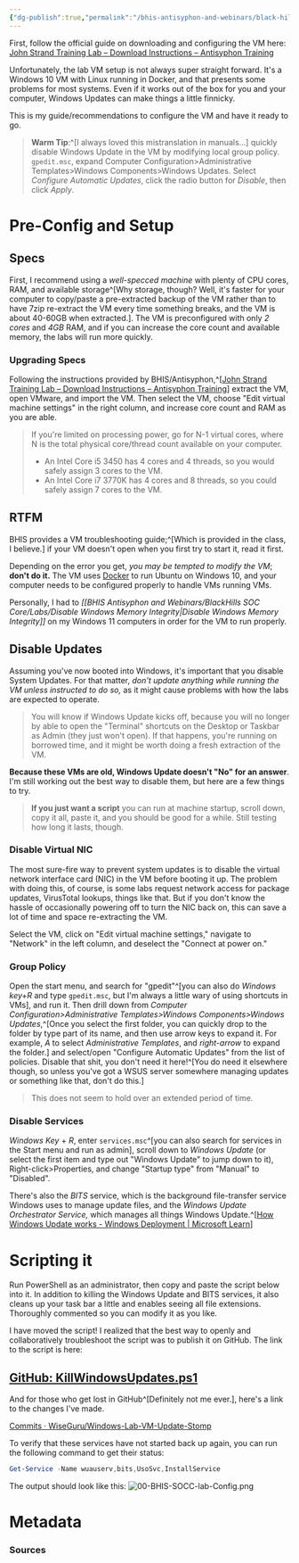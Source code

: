 ```yaml
---
{"dg-publish":true,"permalink":"/bhis-antisyphon-and-webinars/black-hills-soc-core/labs/00-bhis-socc-lab-config/"}
---
```


First, follow the official guide on downloading and configuring the VM here: [John Strand Training Lab – Download Instructions – Antisyphon Training](https://www.antisyphontraining.com/john-strand-training-lab-download-instructions/)

Unfortunately, the lab VM setup is not always super straight forward. It's a Windows 10 VM with Linux running in Docker, and that presents some problems for most systems. Even if it works out of the box for you and your computer, Windows Updates can make things a little finnicky.

This is my guide/recommendations to configure the VM and have it ready to go.

> **Warm Tip**:^[I always loved this mistranslation in manuals...] quickly disable Windows Update in the VM by modifying local group policy. `gpedit.msc`, expand Computer Configuration>Administrative Templates>Windows Components>Windows Updates.
> Select *Configure Automatic Updates*, click the radio button for *Disable*, then click *Apply*.

# Pre-Config and Setup
## Specs
First, I recommend using a *well-specced machine* with plenty of CPU cores, RAM, and available storage^[Why storage, though? Well, it's faster for your computer to copy/paste a pre-extracted backup of the VM rather than to have 7zip re-extract the VM every time something breaks, and the VM is about 40-60GB when extracted.]. The VM is preconfigured with only *2 cores* and *4GB* RAM, and if you can increase the core count and available memory, the labs will run more quickly.

### Upgrading Specs
Following the instructions provided by BHIS/Antisyphon,^[[John Strand Training Lab – Download Instructions – Antisyphon Training](https://www.antisyphontraining.com/john-strand-training-lab-download-instructions/)] extract the VM, open VMware, and import the VM. Then select the VM, choose "Edit virtual machine settings" in the right column, and increase core count and RAM as you are able.

> If you're limited on processing power, go for N-1 virtual cores, where N is the total physical core/thread count available on your computer.
> - An Intel Core i5 3450 has 4 cores and 4 threads, so you would safely assign 3 cores to the VM.
> - An Intel Core i7 3770K has 4 cores and 8 threads, so you could safely assign 7 cores to the VM.

## RTFM
BHIS provides a VM troubleshooting guide;^[Which is provided in the class, I believe.] if your VM doesn't open when you first try to start it, read it first. 

Depending on the error you get, *you may be tempted to modify the VM*; **don't do it.** The VM uses [Docker](https://www.docker.com/) to run Ubuntu on Windows 10, and your computer needs to be configured properly to handle VMs running VMs. 

Personally, I had to *[[BHIS Antisyphon and Webinars/BlackHills SOC Core/Labs/Disable Windows Memory Integrity\|Disable Windows Memory Integrity]]* on my Windows 11 computers in order for the VM to run properly.
## Disable Updates
Assuming you've now booted into Windows, it's important that you disable System Updates. For that matter, *don't update anything while running the VM unless instructed to do so,* as it might cause problems with how the labs are expected to operate.

> You will know if Windows Update kicks off, because you will no longer by able to open the "Terminal" shortcuts on the Desktop or Taskbar as Admin (they just won't open).
> If that happens, you're running on borrowed time, and it might be worth doing a fresh extraction of the VM.

**Because these VMs are old, Windows Update doesn't "No" for an answer**. I'm still working out the best way to disable them, but here are a few things to try.

> **If you just want a script** you can run at machine startup, scroll down, copy it all, paste it, and you should be good for a while. Still testing how long it lasts, though.

### Disable Virtual NIC
The most sure-fire way to prevent system updates is to disable the virtual network interface card (NIC) in the VM before booting it up. The problem with doing this, of course, is some labs request network access for package updates, VirusTotal lookups, things like that. But if you don't know the hassle of occasionally powering off to turn the NIC back on, this can save a lot of time and space re-extracting the VM.

Select the VM, click on "Edit virtual machine settings," navigate to "Network" in the left column, and deselect the "Connect at power on."

### Group Policy
Open the start menu, and search for "gpedit"^[you can also do *Windows key+R* and type `gpedit.msc`, but I'm always a little wary of using shortcuts in VMs], and run it. Then drill down from *Computer Configuration>Administrative Templates>Windows Components>Windows Updates*,^[Once you select the first folder, you can quickly drop to the folder by type part of its name, and then use arrow keys to expand it. For example, *A* to select *Administrative Templates*, and *right-arrow* to expand the folder.] and select/open "Configure Automatic Updates" from the list of policies. Disable that shit, you don't need it here!^[You do need it elsewhere though, so unless you've got a WSUS server somewhere managing updates or something like that, don't do this.]

> This does not seem to hold over an extended period of time.

### Disable Services
*Windows Key* + *R*, enter `services.msc`^[you can also search for services in the Start menu and run as admin], scroll down to *Windows Update* (or select the first item and type out "Windows Update" to jump down to it), Right-click>Properties, and change "Startup type" from "Manual" to "Disabled".

There's also the *BITS* service, which is the background file-transfer service Windows uses to manage update files, and the *Windows Update Orchestrator Service,* which manages all things Windows Update.^[[How Windows Update works - Windows Deployment | Microsoft Learn](https://learn.microsoft.com/en-us/windows/deployment/update/how-windows-update-works)]


# Scripting it
Run PowerShell as an administrator, then copy and paste the script below into it. In addition to killing the Windows Update and BITS services, it also cleans up your task bar a little and enables seeing all file extensions. Thoroughly commented so you can modify it as you like.

I have moved the script! I realized that the best way to openly and collaboratively troubleshoot the script was to publish it on GitHub. The link to the script is here:
## [GitHub: KillWindowsUpdates.ps1](https://github.com/WiseGuru/Windows-Lab-VM-Update-Stomp/blob/main/KillWindowsUpdates.ps1)

And for those who get lost in GitHub^[Definitely not me ever.], here's a link to the changes I've made.

[Commits · WiseGuru/Windows-Lab-VM-Update-Stomp](https://github.com/WiseGuru/Windows-Lab-VM-Update-Stomp/commits/main/)

To verify that these services have not started back up again, you can run the following command to get their status:

```PowerShell
Get-Service -Name wuauserv,bits,UsoSvc,InstallService
```
The output should look like this:
![00-BHIS-SOCC-lab-Config.png](/img/user/Attachments/00-BHIS-SOCC-lab-Config.png)


# Metadata

### Sources
